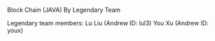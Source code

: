 Block Chain (JAVA) By Legendary Team

Legendary team members:
Lu Liu (Andrew ID: lul3)
You Xu (Andrew ID: youx)